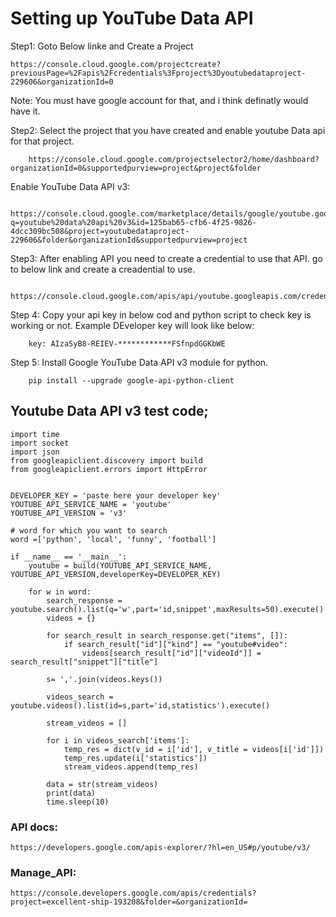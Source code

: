 

# Setting up YouTube Data API

Step1: Goto Below linke and Create a Project 
        
    https://console.cloud.google.com/projectcreate?previousPage=%2Fapis%2Fcredentials%3Fproject%3Dyoutubedataproject-229606&organizationId=0

Note: You must have google account for that, and i think definatly would have it.

Step2: Select the project that you have created and enable youtube Data api for that project.

        https://console.cloud.google.com/projectselector2/home/dashboard?organizationId=0&supportedpurview=project&project&folder

Enable YouTube Data API v3:
        
        https://console.cloud.google.com/marketplace/details/google/youtube.googleapis.com?q=youtube%20data%20api%20v3&id=125bab65-cfb6-4f25-9826-4dcc309bc508&project=youtubedataproject-229606&folder&organizationId&supportedpurview=project

Step3: After  enabling API you need to create a credential to use that API.
go to below link and create a creadential to use.

        https://console.cloud.google.com/apis/api/youtube.googleapis.com/credentials


Step 4: Copy your api key in below cod and python script to check key is working or not.
Example DEveloper key will look like below:
        
        key: AIzaSyB8-REIEV-************FSfnpdGGKbWE


Step 5: Install Google YouTube Data API v3 module for python.
        
        pip install --upgrade google-api-python-client

## Youtube Data API v3 test code;

    import time
    import socket
    import json
    from googleapiclient.discovery import build
    from googleapiclient.errors import HttpError


    DEVELOPER_KEY = 'paste here your developer key'
    YOUTUBE_API_SERVICE_NAME = 'youtube'
    YOUTUBE_API_VERSION = 'v3'

    # word for which you want to search
    word =['python', 'local', 'funny', 'football']

    if __name__ == '__main__':
        youtube = build(YOUTUBE_API_SERVICE_NAME, YOUTUBE_API_VERSION,developerKey=DEVELOPER_KEY)
    
        for w in word:
            search_response = youtube.search().list(q='w',part='id,snippet',maxResults=50).execute()
            videos = {}
        
            for search_result in search_response.get("items", []):
                if search_result["id"]["kind"] == "youtube#video":
                    videos[search_result["id"]["videoId"]] = search_result["snippet"]["title"]
        
            s= ','.join(videos.keys())
        
            videos_search = youtube.videos().list(id=s,part='id,statistics').execute()
            
            stream_videos = []
            
            for i in videos_search['items']:
                temp_res = dict(v_id = i['id'], v_title = videos[i['id']])
                temp_res.update(i['statistics'])
                stream_videos.append(temp_res)
                
            data = str(stream_videos)
            print(data)
            time.sleep(10)
    

### API docs:

    https://developers.google.com/apis-explorer/?hl=en_US#p/youtube/v3/

### Manage_API:

    https://console.developers.google.com/apis/credentials?project=excellent-ship-193208&folder=&organizationId=

